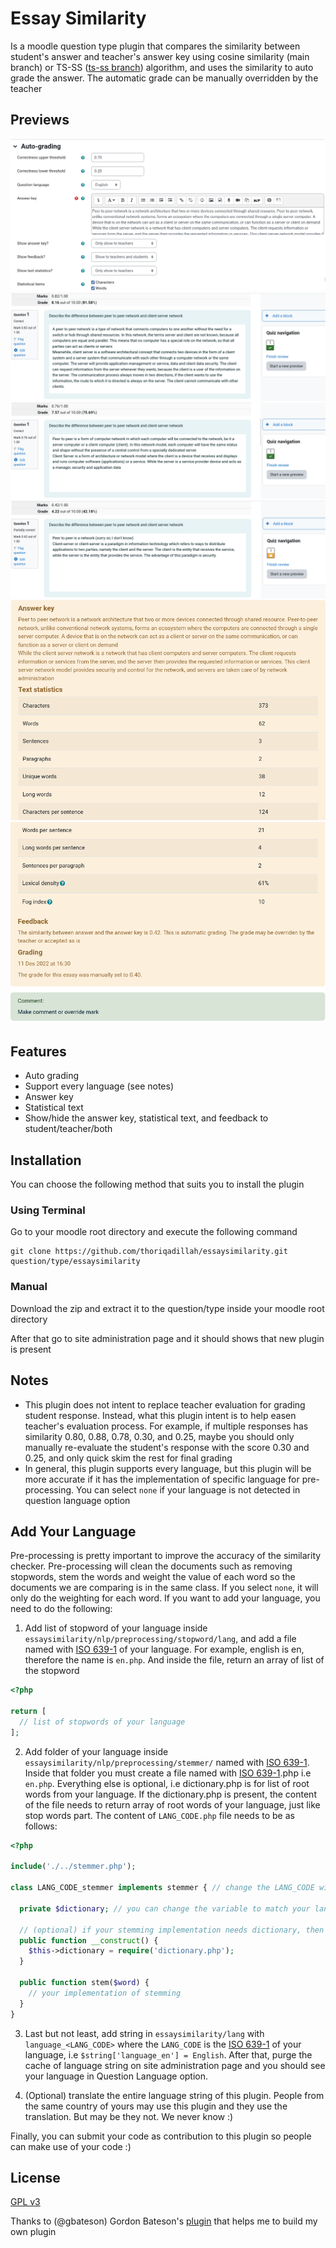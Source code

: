 # Essay Similarity
Is a moodle question type plugin that compares the similarity between student's answer and teacher's answer key using cosine similarity (main branch) or TS-SS ([ts-ss branch](https://github.com/thoriqadillah/essaysimilarity/tree/ts-ss)) algorithm, and uses the similarity to auto grade the answer. The automatic grade can be manually overridden by the teacher
## Previews
![preview1](pix/preview1.png)
![preview2](pix/preview2.png)
![preview3](pix/preview3.png)
![preview4](pix/preview4.png)
![preview5](pix/preview5.png)
![preview6](pix/preview6.png)
## Features
- Auto grading
- Support every language (see notes)
- Answer key
- Statistical text
- Show/hide the answer key, statistical text, and feedback to student/teacher/both

## Installation
You can choose the following method that suits you to install the plugin
### Using Terminal
Go to your moodle root directory and execute the following command
```
git clone https://github.com/thoriqadillah/essaysimilarity.git question/type/essaysimilarity
```
### Manual
Download the zip and extract it to the question/type inside your moodle root directory

After that go to site administration page and it should shows that new plugin is present

## Notes
- This plugin does not intent to replace teacher evaluation for grading student response. Instead, what this plugin intent is to help easen teacher's evaluation process. For example, if multiple responses has similarity 0.80, 0.88, 0.78, 0.30, and 0.25, maybe you should only manually re-evaluate the student's response with the score 0.30 and 0.25, and only quick skim the rest for final grading
- In general, this plugin supports every language, but this plugin will be more accurate if it has the implementation of specific language for pre-processing. You can select `none` if your language is not detected in question language option
## Add Your Language
Pre-processing is pretty important to improve the accuracy of the similarity checker. Pre-processing will clean the documents such as removing stopwords, stem the words and weight the value of each word so the documents we are comparing is in the same class. If you select `none`, it will only do the weighting for each word. If you want to add your language, you need to do the following:

1. Add list of stopword of your language inside `essaysimilarity/nlp/preprocessing/stopword/lang`, and add a file named with [ISO 639-1](https://en.wikipedia.org/wiki/List_of_ISO_639-1_codes) of your language. For example, english is en, therefore the name is `en.php`. And inside the file, return an array of list of the stopword
```php
<?php

return [
  // list of stopwords of your language
];
```
2. Add folder of your language inside `essaysimilarity/nlp/preprocessing/stemmer/` named with [ISO 639-1](https://en.wikipedia.org/wiki/List_of_ISO_639-1_codes). Inside that folder you must create a file named with [ISO 639-1](https://en.wikipedia.org/wiki/List_of_ISO_639-1_codes).php i.e `en.php`. 
Everything else is optional, i.e dictionary.php is for list of root words from your language. If the dictionary.php is present, the content of the file needs to return array of root words of your language, just like stop words part. The content of `LANG_CODE.php` file needs to be as follows:
   
```php
<?php

include('./../stemmer.php');

class LANG_CODE_stemmer implements stemmer { // change the LANG_CODE with ISO 639-1 of your language, i.e en => en_stemmer

  private $dictionary; // you can change the variable to match your language i.e dictionary -> kamus in indonesia

  // (optional) if your stemming implementation needs dictionary, then import it this way
  public function __construct() {
    $this->dictionary = require('dictionary.php');
  }

  public function stem($word) {
    // your implementation of stemming
  }
}
```

3. Last but not least, add string in `essaysimilarity/lang` with `language_<LANG_CODE>` where the `LANG_CODE` is the [ISO 639-1](https://en.wikipedia.org/wiki/List_of_ISO_639-1_codes) of your language, i.e `$string['language_en'] = English`. After that, purge the cache of language string on site administration page and you should see your language in Question Language option. 
   
2. (Optional) translate the entire language string of this plugin. People from the same country of yours may use this plugin and they use the translation. But may be they not. We never know :)

Finally, you can submit your code as contribution to this plugin so people can make use of your code :)

## License
[GPL v3](https://github.com/thoriqadillah/essaysimilarity/blob/main/LICENSE)

Thanks to (@gbateson) Gordon Bateson's [plugin](https://github.com/gbateson/moodle-qtype_essayautograde) that helps me to build my own plugin